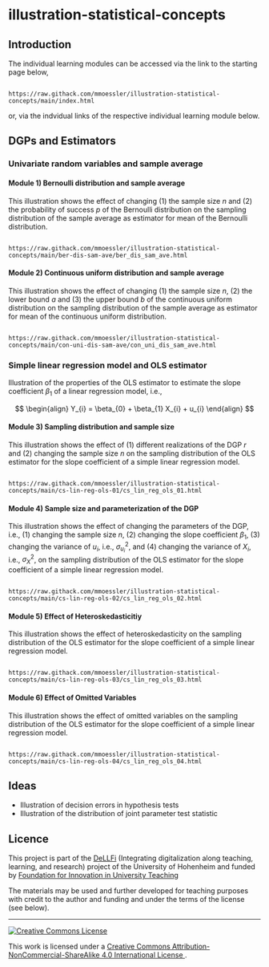 # illustration-statistical-concepts

## Introduction

The individual learning modules can be accessed via the link to the starting page below,

```

https://raw.githack.com/mmoessler/illustration-statistical-concepts/main/index.html

```

or, via the indvidual links of the respective individual learning module below.

## DGPs and Estimators

### Univariate random variables and sample average

#### Module 1) Bernoulli distribution and sample average

This illustration shows the effect of changing (1) the sample size $n$ and (2) the probability of success $p$ of the Bernoulli distribution on the sampling distribution of the sample average as estimator for mean of the Bernoulli distribution.

```

https://raw.githack.com/mmoessler/illustration-statistical-concepts/main/ber-dis-sam-ave/ber_dis_sam_ave.html

```

#### Module 2) Continuous uniform distribution and sample average

This illustration shows the effect of changing (1) the sample size $n$, (2) the lower bound $a$ and (3) the upper bound $b$ of the continuous uniform distribution on the sampling distribution of the sample average as estimator for mean of the continuous uniform distribution.

```

https://raw.githack.com/mmoessler/illustration-statistical-concepts/main/con-uni-dis-sam-ave/con_uni_dis_sam_ave.html

```

### Simple linear regression model and OLS estimator

Illustration of the properties of the OLS estimator to estimate the slope coefficient $\beta_{1}$ of a linear regression model, i.e.,

$$
\begin{align}
Y_{i} = \beta_{0} + \beta_{1} X_{i} + u_{i}
\end{align}
$$

#### Module 3) Sampling distribution and sample size

This illustration shows the effect of (1) different realizations of the DGP $r$ and (2) changing the sample size $n$ on the sampling distribution of the OLS estimator for the slope coefficient of a simple linear regression model.

```

https://raw.githack.com/mmoessler/illustration-statistical-concepts/main/cs-lin-reg-ols-01/cs_lin_reg_ols_01.html

```

#### Module 4) Sample size and parameterization of the DGP

This illustration shows the effect of changing the parameters of the DGP, i.e., (1) changing the sample size $n$, (2) changing the slope coefficient $\beta_{1}$, (3) changing the variance of $u_{i}$, i.e., $\sigma_{u_{i}}^{2}$, and (4) changing the variance of $X_{i}$, i.e., $\sigma_{X}^{2}$, on the sampling distribution of the OLS estimator for the slope coefficient of a simple linear regression model.

```

https://raw.githack.com/mmoessler/illustration-statistical-concepts/main/cs-lin-reg-ols-02/cs_lin_reg_ols_02.html

```

#### Module 5) Effect of Heteroskedasticitiy

This illustration shows the effect of heteroskedasticity on the sampling distribution of the OLS estimator for the slope coefficient of a simple linear regression model.

```

https://raw.githack.com/mmoessler/illustration-statistical-concepts/main/cs-lin-reg-ols-03/cs_lin_reg_ols_03.html

```

#### Module 6) Effect of Omitted Variables

This illustration shows the effect of omitted variables on the sampling distribution of the OLS estimator for the slope coefficient of a simple linear regression model.

```

https://raw.githack.com/mmoessler/illustration-statistical-concepts/main/cs-lin-reg-ols-04/cs_lin_reg_ols_04.html

```

## Ideas

* Illustration of decision errors in hypothesis tests
* Illustration of the distribution of joint parameter test statistic 



## Licence

This project is part of the [DeLLFi](https://www.uni-hohenheim.de/en/project-dellfi) (Integrating digitalization along teaching, learning, and research) project of the University of Hohenheim and funded by [Foundation for Innovation in University Teaching](https://stiftung-hochschullehre.de/)

The materials may be used and further developed for teaching purposes with credit to the author and funding and under the terms of the license (see below).

<hr>

<a rel="license" href="http://creativecommons.org/licenses/by-nc-sa/4.0/">
<img alt="Creative Commons License" style="border-width:0" src="https://i.creativecommons.org/l/by-nc-sa/4.0/88x31.png" />
</a>

<br />

This work is licensed under a
<a rel="license" href="http://creativecommons.org/licenses/by-nc-sa/4.0/">Creative Commons Attribution-NonCommercial-ShareAlike 4.0 International License
</a>.